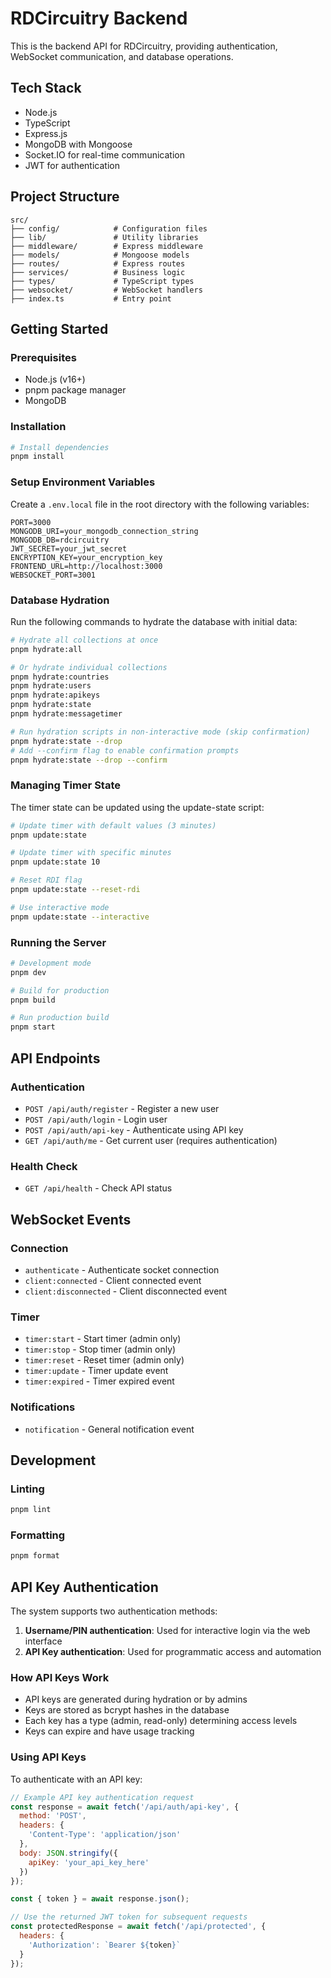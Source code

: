 # RDCircuitry Backend

This is the backend API for RDCircuitry, providing authentication, WebSocket communication, and database operations.

## Tech Stack

- Node.js
- TypeScript
- Express.js
- MongoDB with Mongoose
- Socket.IO for real-time communication
- JWT for authentication

## Project Structure

```
src/
├── config/            # Configuration files
├── lib/               # Utility libraries
├── middleware/        # Express middleware
├── models/            # Mongoose models
├── routes/            # Express routes
├── services/          # Business logic
├── types/             # TypeScript types
├── websocket/         # WebSocket handlers
├── index.ts           # Entry point
```

## Getting Started

### Prerequisites

- Node.js (v16+)
- pnpm package manager
- MongoDB

### Installation

```bash
# Install dependencies
pnpm install
```

### Setup Environment Variables

Create a `.env.local` file in the root directory with the following variables:

```
PORT=3000
MONGODB_URI=your_mongodb_connection_string
MONGODB_DB=rdcircuitry
JWT_SECRET=your_jwt_secret
ENCRYPTION_KEY=your_encryption_key
FRONTEND_URL=http://localhost:3000
WEBSOCKET_PORT=3001
```

### Database Hydration

Run the following commands to hydrate the database with initial data:

```bash
# Hydrate all collections at once
pnpm hydrate:all

# Or hydrate individual collections
pnpm hydrate:countries
pnpm hydrate:users
pnpm hydrate:apikeys
pnpm hydrate:state
pnpm hydrate:messagetimer

# Run hydration scripts in non-interactive mode (skip confirmation)
pnpm hydrate:state --drop
# Add --confirm flag to enable confirmation prompts
pnpm hydrate:state --drop --confirm
```

### Managing Timer State

The timer state can be updated using the update-state script:

```bash
# Update timer with default values (3 minutes)
pnpm update:state

# Update timer with specific minutes
pnpm update:state 10

# Reset RDI flag
pnpm update:state --reset-rdi

# Use interactive mode
pnpm update:state --interactive
```

### Running the Server

```bash
# Development mode
pnpm dev

# Build for production
pnpm build

# Run production build
pnpm start
```

## API Endpoints

### Authentication

- `POST /api/auth/register` - Register a new user
- `POST /api/auth/login` - Login user
- `POST /api/auth/api-key` - Authenticate using API key
- `GET /api/auth/me` - Get current user (requires authentication)

### Health Check

- `GET /api/health` - Check API status

## WebSocket Events

### Connection

- `authenticate` - Authenticate socket connection
- `client:connected` - Client connected event
- `client:disconnected` - Client disconnected event

### Timer

- `timer:start` - Start timer (admin only)
- `timer:stop` - Stop timer (admin only)
- `timer:reset` - Reset timer (admin only)
- `timer:update` - Timer update event
- `timer:expired` - Timer expired event

### Notifications

- `notification` - General notification event

## Development

### Linting

```bash
pnpm lint
```

### Formatting

```bash
pnpm format
```

## API Key Authentication

The system supports two authentication methods:

1. **Username/PIN authentication**: Used for interactive login via the web interface
2. **API Key authentication**: Used for programmatic access and automation

### How API Keys Work

- API keys are generated during hydration or by admins
- Keys are stored as bcrypt hashes in the database
- Each key has a type (admin, read-only) determining access levels
- Keys can expire and have usage tracking

### Using API Keys

To authenticate with an API key:

```javascript
// Example API key authentication request
const response = await fetch('/api/auth/api-key', {
  method: 'POST',
  headers: {
    'Content-Type': 'application/json'
  },
  body: JSON.stringify({
    apiKey: 'your_api_key_here'
  })
});

const { token } = await response.json();

// Use the returned JWT token for subsequent requests
const protectedResponse = await fetch('/api/protected', {
  headers: {
    'Authorization': `Bearer ${token}`
  }
});
``` 